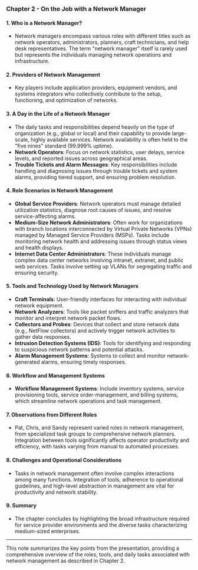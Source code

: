 ### **Chapter 2 - On the Job with a Network Manager**

#### **1. Who is a Network Manager?**
- Network managers encompass various roles with different titles such as network operators, administrators, planners, craft technicians, and help desk representatives. The term "network manager" itself is rarely used but represents the individuals managing network operations and infrastructure.

#### **2. Providers of Network Management**
- Key players include application providers, equipment vendors, and systems integrators who collectively contribute to the setup, functioning, and optimization of networks.

#### **3. A Day in the Life of a Network Manager**
- The daily tasks and responsibilities depend heavily on the type of organization (e.g., global or local) and their capability to provide large-scale, highly available services. Network availability is often held to the "five nines" standard (99.999% uptime).
- **Network Operators**: Focus on network statistics, user delays, service levels, and reported issues across geographical areas.
- **Trouble Tickets and Alarm Messages**: Key responsibilities include handling and diagnosing issues through trouble tickets and system alarms, providing tiered support, and ensuring problem resolution.

#### **4. Role Scenarios in Network Management**
- **Global Service Providers**: Network operators must manage detailed utilization statistics, diagnose root causes of issues, and resolve service-affecting alarms.
- **Medium-Size Network Administrators**: Often work for organizations with branch locations interconnected by Virtual Private Networks (VPNs) managed by Managed Service Providers (MSPs). Tasks include monitoring network health and addressing issues through status views and health displays.
- **Internet Data Center Administrators**: These individuals manage complex data center networks involving intranet, extranet, and public web services. Tasks involve setting up VLANs for segregating traffic and ensuring security.

#### **5. Tools and Technology Used by Network Managers**
- **Craft Terminals**: User-friendly interfaces for interacting with individual network equipment.
- **Network Analyzers**: Tools like packet sniffers and traffic analyzers that monitor and interpret network packet flows.
- **Collectors and Probes**: Devices that collect and store network data (e.g., NetFlow collectors) and actively trigger network activities to gather data responses.
- **Intrusion Detection Systems (IDS)**: Tools for identifying and responding to suspicious network patterns and potential attacks.
- **Alarm Management Systems**: Systems to collect and monitor network-generated alarms, ensuring timely responses.

#### **6. Workflow and Management Systems**
- **Workflow Management Systems**: Include inventory systems, service provisioning tools, service order-management, and billing systems, which streamline network operations and task management.

#### **7. Observations from Different Roles**
- Pat, Chris, and Sandy represent varied roles in network management, from specialized task groups to comprehensive network planners. Integration between tools significantly affects operator productivity and efficiency, with tasks varying from manual to automated processes.

#### **8. Challenges and Operational Considerations**
- Tasks in network management often involve complex interactions among many functions. Integration of tools, adherence to operational guidelines, and high-level abstraction in management are vital for productivity and network stability.

#### **9. Summary**
- The chapter concludes by highlighting the broad infrastructure required for service provider environments and the diverse tasks characterizing medium-sized enterprises.

---

This note summarizes the key points from the presentation, providing a comprehensive overview of the roles, tools, and daily tasks associated with network management as described in Chapter 2.
